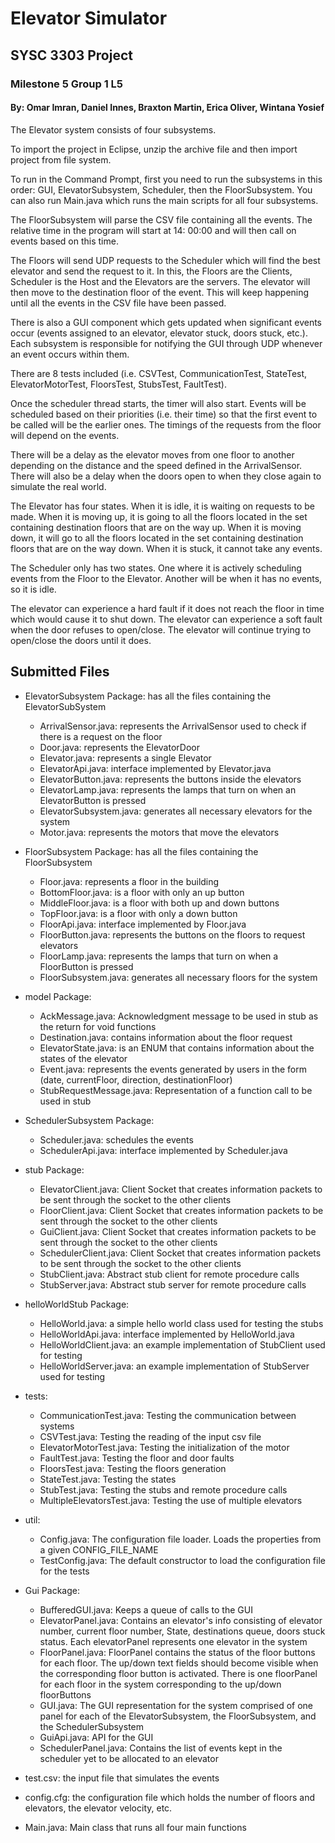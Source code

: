 # Elevator Simulator

## SYSC 3303 Project

### Milestone 5 Group 1 L5

#### By: Omar Imran, Daniel Innes, Braxton Martin, Erica Oliver, Wintana Yosief

The Elevator system consists of four subsystems.

To import the project in Eclipse, unzip the archive file and then import project from file system.

To run in the Command Prompt, first you need to run the subsystems in this order: GUI, ElevatorSubsystem, Scheduler, 
then the FloorSubsystem. You can also run Main.java which runs the main scripts for all four subsystems.

The FloorSubsystem will parse the CSV file containing all the events. The relative time in the program will start at 14:
00:00 and will then call on events based on this time.

The Floors will send UDP requests to the Scheduler which will find the best elevator and send the request to it. In
this, the Floors are the Clients, Scheduler is the Host and the Elevators are the servers. The elevator will then move
to the destination floor of the event. This will keep happening until all the events in the CSV file have been passed.

There is also a GUI component which gets updated when significant events occur (events assigned to an elevator, elevator
stuck, doors stuck, etc.). Each subsystem is responsible for notifying the GUI through UDP whenever an event occurs 
within them. 

There are 8 tests included (i.e. CSVTest, CommunicationTest, StateTest,
ElevatorMotorTest, FloorsTest, StubsTest, FaultTest).

Once the scheduler thread starts, the timer will also start. Events will be scheduled based on their priorities (i.e.
their time) so that the first event to be called will be the earlier ones. The timings of the requests from the floor
will depend on the events.

There will be a delay as the elevator moves from one floor to another depending on the distance and the speed defined in
the ArrivalSensor. There will also be a delay when the doors open to when they close again to simulate the real world.

The Elevator has four states. When it is idle, it is waiting on requests to be made. When it is moving up, it is going
to all the floors located in the set containing destination floors that are on the way up. When it is moving down, it
will go to all the floors located in the set containing destination floors that are on the way down. When it is stuck, 
it cannot take any events. 

The Scheduler only has two states. One where it is actively scheduling events from the Floor to the Elevator. Another
will be when it has no events, so it is idle.

The elevator can experience a hard fault if it does not reach the floor in time which would cause it to shut down. The
elevator can experience a soft fault when the door refuses to open/close. The elevator will continue trying to
open/close the doors until it does.

## Submitted Files

* ElevatorSubsystem Package: has all the files containing the ElevatorSubSystem
    * ArrivalSensor.java: represents the ArrivalSensor used to check if there is a request on the floor
    * Door.java: represents the ElevatorDoor
    * Elevator.java: represents a single Elevator
    * ElevatorApi.java: interface implemented by Elevator.java
    * ElevatorButton.java: represents the buttons inside the elevators
    * ElevatorLamp.java: represents the lamps that turn on when an ElevatorButton is pressed
    * ElevatorSubsystem.java: generates all necessary elevators for the system
    * Motor.java: represents the motors that move the elevators

* FloorSubsystem Package: has all the files containing the FloorSubsystem
    * Floor.java: represents a floor in the building
    * BottomFloor.java: is a floor with only an up button
    * MiddleFloor.java: is a floor with both up and down buttons
    * TopFloor.java: is a floor with only a down button
    * FloorApi.java: interface implemented by Floor.java
    * FloorButton.java: represents the buttons on the floors to request elevators
    * FloorLamp.java: represents the lamps that turn on when a FloorButton is pressed
    * FloorSubsystem.java: generates all necessary floors for the system

* model Package:
    * AckMessage.java: Acknowledgment message to be used in stub as the return for void functions
    * Destination.java: contains information about the floor request
    * ElevatorState.java: is an ENUM that contains information about the states of the elevator
    * Event.java: represents the events generated by users in the form (date, currentFloor, direction, destinationFloor)
    * StubRequestMessage.java: Representation of a function call to be used in stub

* SchedulerSubsystem Package:
    * Scheduler.java: schedules the events
    * SchedulerApi.java: interface implemented by Scheduler.java

* stub Package:
    * ElevatorClient.java: Client Socket that creates information packets to be sent through the socket to the other clients
    * FloorClient.java: Client Socket that creates information packets to be sent through the socket to the other clients
    * GuiClient.java: Client Socket that creates information packets to be sent through the socket to the other clients
    * SchedulerClient.java: Client Socket that creates information packets to be sent through the socket to the other clients
    * StubClient.java: Abstract stub client for remote procedure calls
    * StubServer.java: Abstract stub server for remote procedure calls

* helloWorldStub Package:
    * HelloWorld.java: a simple hello world class used for testing the stubs
    * HelloWorldApi.java: interface implemented by HelloWorld.java
    * HelloWorldClient.java: an example implementation of StubClient used for testing
    * HelloWorldServer.java: an example implementation of StubServer used for testing

* tests:
    * CommunicationTest.java: Testing the communication between systems
    * CSVTest.java: Testing the reading of the input csv file
    * ElevatorMotorTest.java: Testing the initialization of the motor
    * FaultTest.java: Testing the floor and door faults
    * FloorsTest.java: Testing the floors generation
    * StateTest.java: Testing the states
    * StubTest.java: Testing the stubs and remote procedure calls
    * MultipleElevatorsTest.java: Testing the use of multiple elevators

* util: 
    * Config.java: The configuration file loader. Loads the properties from a given CONFIG_FILE_NAME
    * TestConfig.java: The default constructor to load the configuration file for the tests
    
* Gui Package: 
    * BufferedGUI.java: Keeps a queue of calls to the GUI
    * ElevatorPanel.java: Contains an elevator's info consisting of elevator number, current floor number, State, 
    destinations queue, doors stuck status. Each elevatorPanel represents one elevator in the system
    * FloorPanel.java: FloorPanel contains the status of the floor buttons for each floor. The up/down text fields 
    should become visible when the corresponding floor button is activated. There is one floorPanel for each floor in 
    the system corresponding to the up/down floorButtons
    * GUI.java: The GUI representation for the system comprised of one panel for each of the ElevatorSubsystem, 
    the FloorSubsystem, and the SchedulerSubsystem
    * GuiApi.java: API for the GUI
    * SchedulerPanel.java: Contains the list of events kept in the scheduler yet to be allocated to an elevator

* test.csv: the input file that simulates the events
* config.cfg: the configuration file which holds the number of floors and elevators, the elevator velocity, etc.
* Main.java: Main class that runs all four main functions
